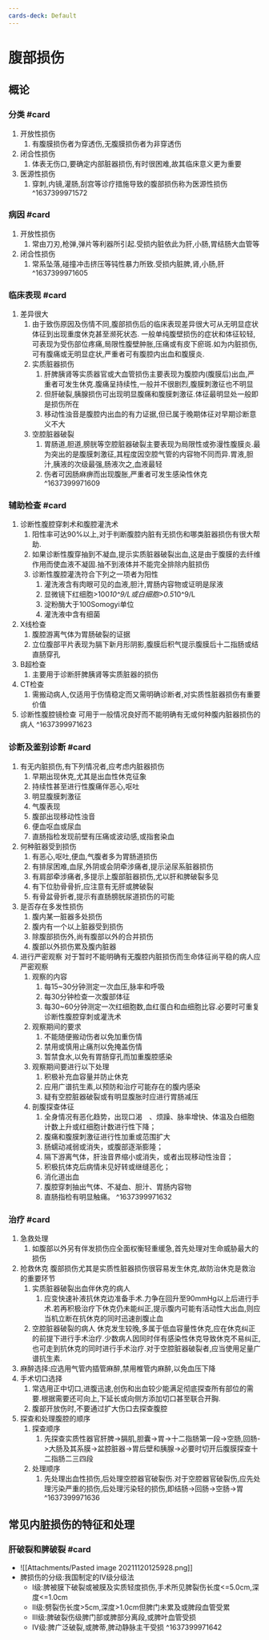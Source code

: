 ```yaml
---
cards-deck: Default
---
```


# 腹部损伤

## 概论 
### 分类 #card 
1. 开放性损伤
	1. 有腹膜损伤者为穿透伤,无腹膜损伤者为非穿透伤
2. 闭合性损伤
	1. 体表无伤口,要确定内部脏器损伤,有时很困难,故其临床意义更为重要
3. 医源性损伤
	1. 穿刺,内镜,灌肠,刮宫等诊疗措施导致的腹部损伤称为医源性损伤
^1637399971572

### 病因 #card 
1. 开放性损伤
	1. 常由刀刃,枪弹,弹片等利器所引起.受损内脏依此为肝,小肠,胃结肠大血管等
2. 闭合性损伤
	1. 常系坠落,碰撞冲击挤压等钝性暴力所致.受损内脏脾,肾,小肠,肝
^1637399971605

### 临床表现 #card 
1. 差异很大
	1. 由于致伤原因及伤情不同,腹部损伤后的临床表现差异很大可从无明显症状体征到出现重度休克甚至濒死状态. 一般单纯腹壁损伤的症状和体征较轻,可表现为受伤部位疼痛,局限性腹壁肿胀,压痛或有皮下瘀斑.如为内脏损伤,可有腹痛或无明显症状,严重者可有腹腔内出血和腹膜炎.
	2. 实质脏器损伤
		1. 肝脾胰肾等实质器官或大血管损伤主要表现为腹腔内(腹膜后)出血,严重者可发生休克.腹痛呈持续性,一般并不很剧烈,腹膜刺激征也不明显
		2. 但肝破裂,胰腺损伤可出现明显腹痛和腹膜刺激征.体征最明显处一般即是损伤所在
		3. 移动性浊音是腹腔内出血的有力证据,但已属于晚期体征对早期诊断意义不大
	3. 空腔脏器破裂
		1. 胃肠道,胆道,膀胱等空腔脏器破裂主要表现为局限性或弥漫性腹膜炎.最为突出的是腹膜刺激征,其程度因空腔气管的内容物不同而异.胃液,胆汁,胰液的次级最强,肠液次之,血液最轻
		2. 伤者可因肠麻痹而出现腹胀,严重者可发生感染性休克
^1637399971609

### 辅助检查 #card 
1. 诊断性腹腔穿刺术和腹腔灌洗术
	1. 阳性率可达90%以上,对于判断腹腔内脏有无损伤和哪类脏器损伤有很大帮助.
	2. 如果诊断性腹穿抽到不凝血,提示实质脏器破裂出血,这是由于腹膜的去纤维作用而使血液不凝固.抽不到液体并不能完全排除内脏损伤
	3. 诊断性腹腔灌洗符合下列之一项者为阳性
		1. 灌洗液含有肉眼可见的血液,胆汁,胃肠内容物或证明是尿液
		2. 显微镜下红细胞>100*10^9/L或白细胞>0.5*10^9/L
		3. 淀粉酶大于100Somogyi单位
		4. 灌洗液中含有细菌
2. X线检查
	1. 腹腔游离气体为胃肠破裂的证据
	2. 立位腹部平片表现为膈下新月形阴影,腹膜后积气提示腹膜后十二指肠或结直肠穿孔
3. B超检查
	1. 主要用于诊断肝脾胰肾等实质脏器的损伤
4. CT检查
	1. 需搬动病人,仅适用于伤情稳定而又需明确诊断者,对实质性脏器损伤有重要价值
5. 诊断性腹腔镜检查 可用于一般情况良好而不能明确有无或何种腹内脏器损伤的病人
^1637399971623

### 诊断及鉴别诊断 #card 
1. 有无内脏损伤,有下列情况者,应考虑内脏器损伤
	1. 早期出现休克,尤其是出血性休克征象
	2. 持续性甚至进行性腹痛伴恶心,呕吐
	3. 明显腹膜刺激征
	4. 气腹表现
	5. 腹部出现移动性浊音
	6. 便血呕血或尿血
	7. 直肠指检发现前壁有压痛或波动感,或指套染血
2. 何种脏器受到损伤
	1. 有恶心,呕吐,便血,气腹者多为胃肠道损伤
	2. 有排尿困难,血尿,外阴或会阴牵涉痛者,提示泌尿系脏器损伤
	3. 有肩部牵涉痛者,多提示上腹部脏器损伤,尤以肝和脾破裂多见
	4. 有下位肋骨骨折,应注意有无肝或脾破裂
	5. 有骨盆骨折者,提示有直肠膀胱尿道损伤的可能
3. 是否存在多发性损伤
	1. 腹内某一脏器多处损伤
	2. 腹内有一个以上脏器受到损伤
	3. 除腹部损伤外,尚有腹部以外的合并损伤
	4. 腹部以外损伤累及腹内脏器
4. 进行严密观察 对于暂时不能明确有无腹腔内脏损伤而生命体征尚平稳的病人应严密观察
	1. 观察的内容
		1. 每15~30分钟测定一次血压,脉率和呼吸
		2. 每30分钟检查一次腹部体征
		3. 每30~60分钟测定一次红细胞数,血红蛋白和血细胞比容.必要时可重复诊断性腹腔穿刺或灌洗术
	2. 观察期间的要求
		1. 不能随便搬动伤者以免加重伤情
		2. 禁用或慎用止痛剂以免掩盖伤情
		3. 暂禁食水,以免有胃肠穿孔而加重腹腔感染
	3. 观察期间要进行以下处理
		1. 积极补充血容量并防止休克
		2. 应用广谱抗生素,以预防和治疗可能存在的腹内感染
		3. 疑有空腔脏器破裂或有明显腹胀时应进行胃肠减压
	4. 剖腹探查体征
		1. 全身情况有恶化趋势，出现口渴　、烦躁、脉率增快、体温及白细胞计数上升或红细胞计数进行性下降；
		2. 腹痛和腹膜刺激征进行性加重或范围扩大
		3. 肠蠕动减弱或消失，或腹部逐渐膨隆；
		4. 隔下游离气体，肝浊音界缩小或消失，或者出现移动性浊音；
		5. 积极抗体克后病情未见好转或继缝恶化；
		6. 消化道出血
		7. 腹腔穿刺抽出气体、不凝血、胆汁、胃肠内容物
		8. 直肠指检有明显触痛。
^1637399971632

### 治疗 #card 
1. 急救处理
	1. 如腹部以外另有伴发损伤应全面权衡轻重缓急,首先处理对生命威胁最大的损伤
2. 抢救休克 腹部损伤尤其是实质性脏器损伤很容易发生休克,故防治休克是救治的重要环节
	1. 实质脏器破裂出血伴休克的病人
		1. 应变快速补液抗休克边准备手术.力争在回升至90mmHg以上后进行手术.若再积极治疗下休克仍未能纠正,提示腹内可能有活动性大出血,则应当机立断在抗休克的同时迅速剖腹止血
	2. 空腔脏器破裂的病人 休克发生较晚,多属于低血容量性休克,应在休克纠正的前提下进行手术治疗.少数病人因同时伴有感染性休克导致休克不易纠正,也可走到抗休克的同时进行手术治疗.对于空腔脏器破裂者,应当使用足量广谱抗生素.
3. 麻醉选择:应选用气管内插管麻醉,禁用椎管内麻醉,以免血压下降
4. 手术切口选择
	1. 常选用正中切口,进腹迅速,创伤和出血较少能满足彻底探查所有部位的需要.根据需要还可向上,下延长或向侧方添加切口甚至联合开胸.
	2. 腹部开放伤时,不要通过扩大伤口去探查腹腔
5. 探查和处理腹腔的顺序
	1. 探查顺序
		1. 先探查实质性器官肝脾->膈肌,胆囊->胃->十二指肠第一段->空肠,回肠->大肠及其系膜->盆腔脏器->胃后壁和胰腺->必要时切开后腹膜探查十二指肠二三四段
	2. 处理顺序
		1. 先处理出血性损伤,后处理空腔器官破裂伤.对于空腔器官破裂伤,应先处理污染严重的损伤,后处理污染轻的损伤,即结肠->回肠->空肠->胃
^1637399971636

## 常见内脏损伤的特征和处理
### 肝破裂和脾破裂 #card 
- ![[Attachments/Pasted image 20211120125928.png]]
- 脾损伤的分级:我国制定的IV级分级法
	- I级:脾被膜下破裂或被膜及实质轻度损伤,手术所见脾裂伤长度<=5.0cm,深度<=1.0cm
	- II级:劈裂伤长度>5cm,深度>1.0cm但脾门未累及或脾段血管受累
	- III级:脾破裂伤级脾门部或脾部分离段,或脾叶血管受损
	- IV级:脾广泛破裂,或脾蒂,脾动静脉主干受损 
^1637399971642
